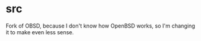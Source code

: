 # src
Fork of OBSD, because I don't know how OpenBSD works, so I'm changing it to make even less sense.
